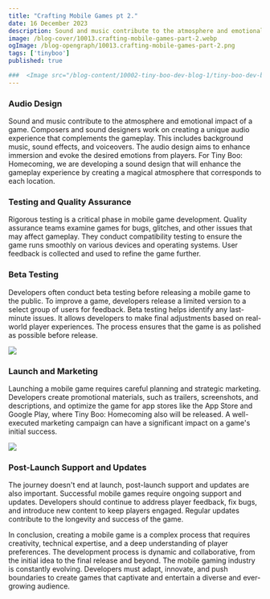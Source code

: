 ```yaml
---
title: "Crafting Mobile Games pt 2."
date: 16 December 2023
description: Sound and music contribute to the atmosphere and emotional impact of a game.
image: /blog-cover/10013.crafting-mobile-games-part-2.webp
ogImage: /blog-opengraph/10013.crafting-mobile-games-part-2.png
tags: ['tinyboo']
published: true

###  <Image src="/blog-content/10002-tiny-boo-dev-blog-1/tiny-boo-dev-blog-1-2.webp" class="mx-auto"></Image>
---
```


### Audio Design

Sound and music contribute to the atmosphere and emotional impact of a game. Composers and sound designers work on creating a unique audio experience that complements the gameplay. This includes background music, sound effects, and voiceovers. The audio design aims to enhance immersion and evoke the desired emotions from players. For Tiny Boo: Homecoming, we are developing a sound design that will enhance the gameplay experience by creating a magical atmosphere that corresponds to each location.

### Testing and Quality Assurance

Rigorous testing is a critical phase in mobile game development. Quality assurance teams examine games for bugs, glitches, and other issues that may affect gameplay. They conduct compatibility testing to ensure the game runs smoothly on various devices and operating systems. User feedback is collected and used to refine the game further.

### Beta Testing

Developers often conduct beta testing before releasing a mobile game to the public. To improve a game, developers release a limited version to a select group of users for feedback. Beta testing helps identify any last-minute issues. It allows developers to make final adjustments based on real-world player experiences. The process ensures that the game is as polished as possible before release.

<Image src="/blog-content/10013-crafting-mobile-games-part-2/crafting-mobile-games-part-2-1.webp" class="mx-auto"></Image>

### Launch and Marketing

Launching a mobile game requires careful planning and strategic marketing. Developers create promotional materials, such as trailers, screenshots, and descriptions, and optimize the game for app stores like the App Store and Google Play, where Tiny Boo: Homecoming also will be released. A well-executed marketing campaign can have a significant impact on a game's initial success.

<Image src="/blog-content/10013-crafting-mobile-games-part-2/crafting-mobile-games-part-2-2.webp" class="mx-auto"></Image>

### Post-Launch Support and Updates

The journey doesn't end at launch, post-launch support and updates are also important. Successful mobile games require ongoing support and updates. Developers should continue to address player feedback, fix bugs, and introduce new content to keep players engaged. Regular updates contribute to the longevity and success of the game.

In conclusion, creating a mobile game is a complex process that requires creativity, technical expertise, and a deep understanding of player preferences. The development process is dynamic and collaborative, from the initial idea to the final release and beyond. The mobile gaming industry is constantly evolving. Developers must adapt, innovate, and push boundaries to create games that captivate and entertain a diverse and ever-growing audience.

